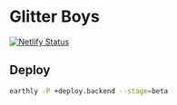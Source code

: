 # Glitter Boys

[![Netlify Status](https://api.netlify.com/api/v1/badges/3cc65fd7-3f90-4046-a8a9-1f7cece21f11/deploy-status)](https://app.netlify.com/sites/glitter-boys/deploys)

## Deploy

```bash
earthly -P +deploy.backend --stage=beta
```
